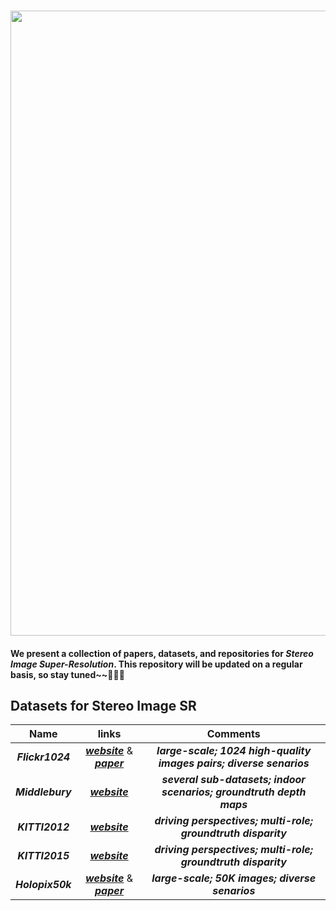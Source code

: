 ### <img src="https://raw.github.com/YingqianWang/Awesome-Stereo-Image-SR/master/Fig/Thumbnail.jpg" width="1000">
#### **We present a collection of papers, datasets, and repositories for *Stereo Image Super-Resolution*. This repository will be updated on a regular basis, so stay tuned~~🎉🎉🎉**

## Datasets for Stereo Image SR

|     Name     |   links |  Comments |
| :----------: |  :-----: | :-------: |
|     ***Flickr1024***     | [***website***](https://yingqianwang.github.io/Flickr1024/) & [***paper***](http://openaccess.thecvf.com/content_ICCVW_2019/papers/LCI/Wang_Flickr1024_A_Large-Scale_Dataset_for_Stereo_Image_Super-Resolution_ICCVW_2019_paper.pdf) | ***large-scale; 1024 high-quality images pairs; diverse senarios*** |
|     ***Middlebury***     | [***website***](http://vision.middlebury.edu/stereo/) | ***several sub-datasets; indoor scenarios; groundtruth depth maps*** |
|     ***KITTI2012***     | [***website***](http://www.cvlibs.net/datasets/kitti/index.php) | ***driving perspectives; multi-role; groundtruth disparity*** |
|     ***KITTI2015***     | [***website***](http://www.cvlibs.net/datasets/kitti/index.php) | ***driving perspectives; multi-role; groundtruth disparity*** |
|     ***Holopix50k***     | [***website***](http://github.com/leiainc/holopix50k) & [***paper***](https://arxiv.org/pdf/2003.11172.pdf) | ***large-scale; 50K images; diverse senarios*** |

